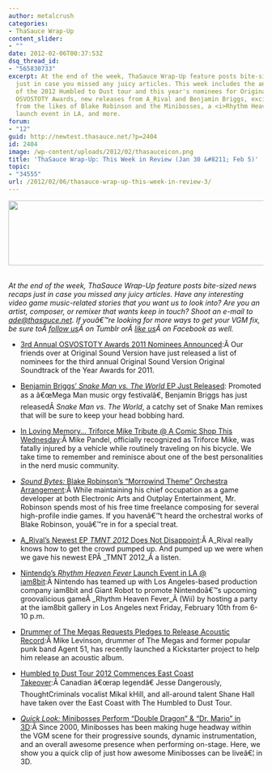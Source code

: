 ```yaml
---
author: metalcrush
categories:
- ThaSauce Wrap-Up
content_slider:
- ""
date: 2012-02-06T00:37:53Z
dsq_thread_id:
- "565830733"
excerpt: At the end of the week, ThaSauce Wrap-Up feature posts bite-sized news recaps
  just in case you missed any juicy articles. This week includes the announcement
  of the 2012 Humbled to Dust tour and this year's nominees for Original Sound Version's
  OSVOSTOTY Awards, new releases from A_Rival and Benjamin Briggs, exciting previews
  from the likes of Blake Robinson and the Minibosses, a <i>Rhythm Heaven Fever</i>
  launch event in LA, and more.
forum:
- "12"
guid: http://newtest.thasauce.net/?p=2404
id: 2404
image: /wp-content/uploads/2012/02/thasauceicon.png
title: 'ThaSauce Wrap-Up: This Week in Review (Jan 30 &#8211; Feb 5)'
topic:
- "34555"
url: /2012/02/06/thasauce-wrap-up-this-week-in-review-3/
---
```


<center>
  <a href="http://thasauce.net/wp-content/uploads/2012/02/thasauceBanner.png"><img class="aligncenter size-full wp-image-2405" title="thasauceBanner" src="http://thasauce.net/wp-content/uploads/2012/02/thasauceBanner.png" alt="" width="575" height="128" srcset="http://thasauce.net/wp-content/uploads/2012/02/thasauceBanner.png 575w, http://thasauce.net/wp-content/uploads/2012/02/thasauceBanner-300x66.png 300w, http://thasauce.net/wp-content/uploads/2012/02/thasauceBanner-75x16.png 75w" sizes="(max-width: 575px) 100vw, 575px" /></a>
</center>&nbsp;

_At the end of the week, ThaSauce Wrap-Up feature posts bite-sized news recaps just in case you missed any juicy articles. Have any interesting video game music-related stories that you want us to look into? Are you an artist, composer, or remixer that wants keep in touch? Shoot an e-mail to ade@thasauce.net. If youâ€™re looking for more ways to get your VGM fix, be sure toÂ <a href="http://thasauce-game-remixes.tumblr.com/" rel="nofollow">follow us</a>Â on Tumblr orÂ <a href="https://www.facebook.com/thasauce.net" rel="nofollow">like us</a>Â on Facebook as well._

  * [3rd Annual OSVOSTOTY Awards 2011 Nominees Announced](http://thasauce.net/2012/01/31/3rd-annual-osvostoty-awards-2011-nominees-announced/):Â Our friends over at Original Sound Version have just released a list of nominees for the third annual Original Sound Version Original Soundtrack of the Year Awards for 2011.

  * [Benjamin Briggs&#8217; _Snake Man vs. The World_ EP Just Released](http://thasauce.net/2012/01/31/benjamin-briggs-snake-man-vs-the-world-ep-just-released/): Promoted as a â€œMega Man music orgy festivalâ€, Benjamin Briggs has just releasedÂ _Snake Man vs. The World_, a catchy set of Snake Man remixes that will be sure to keep your head bobbing hard.

  * [In Loving Memory&#8230; Triforce Mike Tribute @ A Comic Shop This Wednesday](http://thasauce.net/2012/01/31/in-loving-memory-triforce-mike-tribute-a-comic-shop-this-wednesday/):Â Mike Pandel, officially recognized as Triforce Mike, was fatally injured by a vehicle while routinely traveling on his bicycle. We take time to remember and reminisce about one of the best personalities in the nerd music community.

  * [_Sound Bytes:_ Blake Robinson&#8217;s &#8220;Morrowind Theme&#8221; Orchestra Arrangemen](http://thasauce.net/2012/02/02/sound-bytes-blake-robinsons-morrowind-orchestra-arrangement/)[t](http://thasauce.net/2012/02/02/sound-bytes-blake-robinsons-morrowind-orchestra-arrangement/):Â While maintaining his chief occupation as a game developer at both Electronic Arts and Outplay Entertainment, Mr. Robinson spends most of his free time freelance composing for several high-profile indie games. If you havenâ€™t heard the orchestral works of Blake Robinson, youâ€™re in for a special treat.

  * [A_Rival&#8217;s Newest EP _TMNT 2012_ Does Not Disappoint](http://thasauce.net/2012/02/02/a_rivals-newest-ep-tmnt-2012-does-not-disappoint/):Â A_Rival really knows how to get the crowd pumped up. And pumped up we were when we gave his newest EPÂ _TMNT 2012_Â a listen.

  * [Nintendo&#8217;s _Rhythm Heaven Fever_ Launch Event in LA @ iam8bit](http://thasauce.net/2012/02/03/nintendos-rhythm-heaven-fever-launch-event-in-la-iam8bit/):Â Nintendo has teamed up with Los Angeles-based production company iam8bit and Giant Robot to promote Nintendoâ€™s upcoming groovalicious gameÂ _Rhythm Heaven Fever_Â (Wii) by hosting a party at the iam8bit gallery in Los Angeles next Friday, February 10th from 6-10 p.m.

  * [Drummer of The Megas Requests Pledges to Release Acoustic Record](http://thasauce.net/2012/02/03/drummer-of-the-megas-requests-pledges-to-release-acoustic-record/):Â Mike Levinson, drummer of The Megas and former popular punk band Agent 51, has recently launched a Kickstarter project to help him release an acoustic album.

  * [Humbled to Dust Tour 2012 Commences East Coast Takeover](http://thasauce.net/2012/02/04/humbled-to-dust-tour-2012-commences-east-coast-takeover/):Â Canadian â€œrap legendâ€ Jesse Dangerously, ThoughtCriminals vocalist Mikal kHill, and all-around talent Shane Hall have taken over the East Coast with The Humbled to Dust Tour.

  * [_Quick Look:_ Minibosses Perform &#8220;Double Dragon&#8221; & &#8220;Dr. Mario&#8221; in 3D](http://thasauce.net/2012/02/06/quick-look-minibosses-perform-double-dragon-dr-mario-in-3d/):Â Since 2000, Minibosses has been making huge headway within the VGM scene for their progressive sounds, dynamic instrumentation, and an overall awesome presence when performing on-stage. Here, we show you a quick clip of just how awesome Minibosses can be liveâ€¦ in 3D.